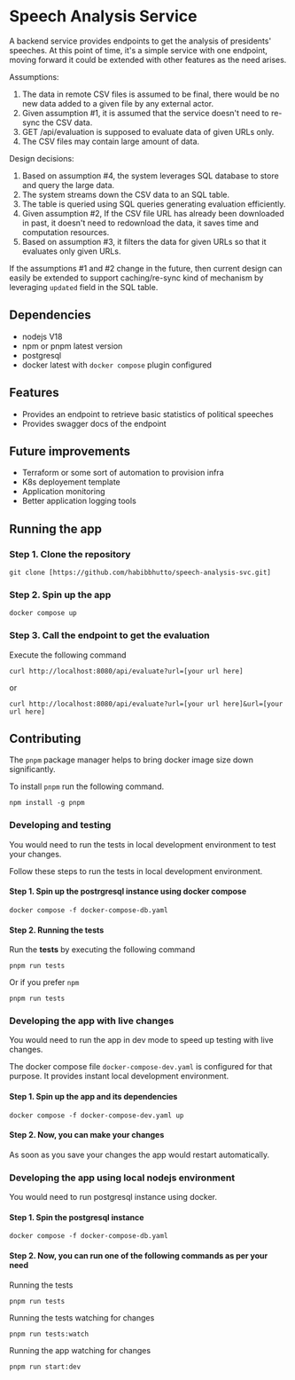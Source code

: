 # Speech Analysis Service

A backend service provides endpoints to get the analysis of presidents' speeches. At 
this point of time, it's a simple service with one endpoint, moving forward it could be
extended with other features as the need arises.

Assumptions:
1. The data in remote CSV files is assumed to be final, there would be no new data added to a given file by any external actor.
2. Given assumption #1, it is assumed that the service doesn't need to re-sync the CSV data.
3. GET /api/evaluation is supposed to evaluate data of given URLs only.
4. The CSV files may contain large amount of data.

Design decisions:
1. Based on assumption #4, the system leverages SQL database to store and query the large data.
1. The system streams down the CSV data to an SQL table.
2. The table is queried using SQL queries generating evaluation efficiently.
3. Given assumption #2, If the CSV file URL has already been downloaded in past, it doesn't need to redownload the data, it saves time and computation resources.
4. Based on assumption #3, it filters the data for given URLs so that it evaluates only given URLs.

If the assumptions #1 and #2 change in the future, then current design can easily be extended to support caching/re-sync kind of mechanism by leveraging `updated` field in the SQL table. 

## Dependencies
* nodejs V18
* npm or pnpm latest version
* postgresql
* docker latest with `docker compose` plugin configured  

## Features
* Provides an endpoint to retrieve basic statistics of political speeches 
* Provides swagger docs of the endpoint 

## Future improvements
* Terraform or some sort of automation to provision infra
* K8s deployement template
* Application monitoring 
* Better application logging tools

## Running the app

### Step 1. Clone the repository 

```
git clone [https://github.com/habibbhutto/speech-analysis-svc.git]
```
### Step 2. Spin up the app

```
docker compose up
```

### Step 3. Call the endpoint to get the evaluation 

Execute the following command

```
curl http://localhost:8080/api/evaluate?url=[your url here]
```
or

```
curl http://localhost:8080/api/evaluate?url=[your url here]&url=[your url here]
```

## Contributing
The `pnpm` package manager helps to bring docker image size down significantly.

To install `pnpm` run the following command.

```
npm install -g pnpm
```

### Developing and testing
You would need to run the tests in local development environment to test your changes.

Follow these steps to run the tests in local development environment.

#### Step 1.  Spin up the postrgresql instance using docker compose
```
docker compose -f docker-compose-db.yaml
```
#### Step 2. Running the tests  

Run the **tests** by executing the following command
```
pnpm run tests
```
Or if you prefer `npm`
```
pnpm run tests
```

### Developing the app with live changes

You would need to run the app in dev mode to speed up testing with live changes.

The docker compose file `docker-compose-dev.yaml` is configured for that purpose. It provides instant local development environment.

#### Step 1. Spin up the app and its dependencies
```
docker compose -f docker-compose-dev.yaml up
```

#### Step 2. Now, you can make your changes
As soon as you save your changes the app would restart automatically.

### Developing the app using local nodejs environment
You would need to run postgresql instance using docker.

#### Step 1. Spin the postgresql instance
```
docker compose -f docker-compose-db.yaml
```

#### Step 2. Now, you can run one of the following commands as per your need

Running the tests
```
pnpm run tests
```

Running the tests watching for changes
```
pnpm run tests:watch
```

Running the app watching for changes
```
pnpm run start:dev
```